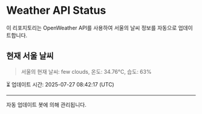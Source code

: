 
# Weather API Status

이 리포지토리는 OpenWeather API를 사용하여 서울의 날씨 정보를 자동으로 업데이트합니다.

## 현재 서울 날씨
> 서울의 현재 날씨: few clouds, 온도: 34.76°C, 습도: 63%

⏳ 업데이트 시간: 2025-07-27 08:42:17 (UTC)

---
자동 업데이트 봇에 의해 관리됩니다.
